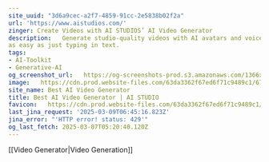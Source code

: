 ```yaml
---
site_uuid: "3d6a9cec-a2f7-4859-91cc-2e5838b02f2a"
url: 'https://www.aistudios.com/'
zinger: Create Videos with AI STUDIOS’ AI Video Generator
description:   Generate studio-quality videos with AI avatars and voiceovers in 80+ languages
as easy as just typing in text.
tags:
- AI-Toolkit
- Generative-AI
og_screenshot_url:   https://og-screenshots-prod.s3.amazonaws.com/1366x768/80/false/6ef93870f8ed76270b8619ad605ec3ac8d2cd97b58fb9205a8e311117880b243.jpeg
image:   https://cdn.prod.website-files.com/63da3362f67ed6f71c9489c1/67110c3309d814f76db52d4a_aistudios_deepbrainai.png
site_name: Best AI Video Generator
title: Best AI Video Generator | AI STUDIO
favicon:   https://cdn.prod.website-files.com/63da3362f67ed6f71c9489c1/6710fc52c1b4308c5d43631c_Favicon_aistudios.svg
last_jina_request: '2025-03-09T06:45:16.823Z'
jina_error: "'HTTP error! status: 429'"
og_last_fetch: 2025-03-07T05:20:40.120Z
---
```

[[Video Generator|Video Generation]]
